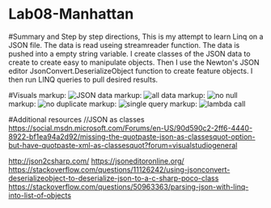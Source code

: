 # Lab08-Manhattan

#Summary and Step by step directions,
This is my attempt to learn Linq on a JSON file. The data is read useing streamreader function. The data is pushed into a empty string variable. 
I create classes of the JSON data to create to create easy to manipulate objects.
Then I use the Newton's JSON editor JsonConvert.DeserializeObject function to create feature objects. 
I then run LINQ queries to pull desired results. 


#Visuals
markup: ![JSON data](/Assets/jsoneditor.JPG)
markup: ![all data](/Assets/allData.JPG)
markup: ![no null](/Assets/noNulls.JPG)
markup: ![no duplicate](/Assets/noDuplicates.JPG)
markup: ![single query](/Assets/singleQuery.JPG)
markup: ![lambda call](/Assets/lambdaQuery.JPG)

#Additional resources
//JSON as classes
https://social.msdn.microsoft.com/Forums/en-US/90d590c2-2ff6-4440-8922-bf1ea94a2d92/missing-the-quotpaste-json-as-classesquot-option-but-have-quotpaste-xml-as-classesquot?forum=visualstudiogeneral

http://json2csharp.com/
https://jsoneditoronline.org/
https://stackoverflow.com/questions/11126242/using-jsonconvert-deserializeobject-to-deserialize-json-to-a-c-sharp-poco-class
https://stackoverflow.com/questions/50963363/parsing-json-with-linq-into-list-of-objects

